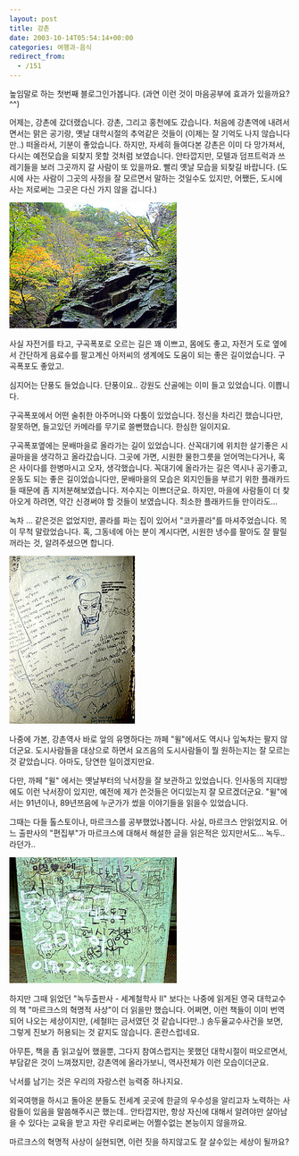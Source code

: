```yaml
---
layout: post
title: 강촌
date: 2003-10-14T05:54:14+00:00
categories: 여행과-음식
redirect_from:
  - /151
---
```


높임말로 하는 첫번째 블로그인가봅니다. (과연 이런 것이 마음공부에 효과가 있을까요? ^^)

어제는, 강촌에 갔더랬습니다. 강촌, 그리고 홍천에도 갔습니다. 처음에 강촌역에 내려서면서는 맑은 공기랑, 옛날 대학시절의 추억같은 것들이 (이제는 잘 기억도 나지 않습니다만..) 떠올라서, 기분이 좋았습니다. 하지만, 자세히 들여다본 강촌은 이미 다 망가져서, 다시는 예전모습을 되찾지 못할 것처럼 보였습니다. 안타깝지만, 모텔과 덤프트럭과 쓰레기들을 보러 그곳까지 갈 사람이 또 있을까요. 빨리 옛날 모습을 되찾길 바랍니다. (도시에 사는 사람이 그곳의 사정을 잘 모르면서 말하는 것일수도 있지만, 어쨌든, 도시에 사는 저로써는 그곳은 다신 가지 않을 겁니다.)

![ ](/assets/media/logs_archives_DSC02191.jpg)

사실 자전거를 타고, 구곡폭포로 오르는 길은 꽤 이쁘고, 몸에도 좋고, 자전거 도로 옆에서 간단하게 음료수를 팔고계신 아저씨의 생계에도 도움이 되는 좋은 길이었습니다. 구곡폭포도 좋았고.

심지어는 단풍도 들었습니다. 단풍이요.. 강원도 산골에는 이미 들고 있었습니다. 이쁩니다.

구곡폭포에서 어떤 술취한 아주머니와 다툼이 있었습니다. 정신을 차리긴 했습니다만, 잘못하면, 들고있던 카메라를 무기로 쓸뻔했습니다. 한심한 일이지요.

구곡폭포옆에는 문배마을로 올라가는 길이 있었습니다. 산꼭대기에 위치한 살기좋은 시골마을을 생각하고 올라갔습니다. 그곳에 가면, 시원한 물한그릇을 얻어먹는다거나, 혹은 사이다를 한병마시고 오자, 생각했습니다. 꼭대기에 올라가는 길은 역시나 공기좋고, 운동도 되는 좋은 길이었습니다만, 문배마을의 모습은 외지인들을 부르기 위한 플래카드들 때문에 좀 지저분해보였습니다. 저수지는 이쁘더군요. 하지만, 마을에 사람들이 더 찾아오게 하려면, 약간 신경써야 할 것들이 보였습니다. 최소한 플래카드들 만이라도...

녹차 ... 같은것은 없었지만, 콜라를 파는 집이 있어서 "코카콜라"를 마셔주었습니다. 목이 무척 말랐었습니다. 혹, 그동네에 아는 분이 계시다면, 시원한 냉수를 팔아도 잘 팔릴꺼라는 것, 알려주셨으면 합니다.

![ ](/assets/media/logs_archives_DSC02195.jpg)

나중에 가본, 강촌역사 바로 앞의 유명하다는 까페 "윌"에서도 역시나 잎녹차는 팔지 않더군요. 도시사람들을 대상으로 하면서 요즈음의 도시사람들이 뭘 원하는지는 잘 모르는 것 같았습니다. 아마도, 당연한 일이겠지만요.

다만, 까페 "윌" 에서는 옛날부터의 낙서장을 잘 보관하고 있었습니다. 인사동의 지대방에도 이런 낙서장이 있지만, 예전에 제가 쓴것들은 어디있는지 잘 모르겠더군요. "윌"에서는 91년이나, 89년쯔음에 누군가가 썼을 이야기들을 읽을수 있었습니다.

그때는 다들 톨스토이나, 마르크스를 공부했었나봅니다. 사실, 마르크스 안읽었지요. 어느 출판사의 "편집부"가 마르크스에 대해서 해설한 글을 읽은적은 있지만서도... 녹두..라던가..

![ ](/assets/media/logs_archives_DSC02196.jpg)

하지만 그때 읽었던 "녹두출판사 - 세계철학사 II" 보다는 나중에 읽게된 영국 대학교수의 책 "마르크스의 혁명적 사상"이 더 읽을만 했습니다. 어쩌면, 이런 책들이 이미 번역되어 나오는 세상이지만, (세철II는 금서였던 것 같습니다만..) 송두율교수사건을 보면, 그렇게 진보가 허용되는 것 같지도 않습니다. 혼란스럽네요.

아무튼, 책을 좀 읽고싶어 했을뿐, 그다지 참여스럽지는 못했던 대학시절이 떠오르면서, 부담같은 것이 느껴졌지만, 강촌역에 올라가보니, 역사전체가 이런 모습이더군요.

낙서를 남기는 것은 우리의 자랑스런 능력중 하나지요.

외국여행을 하시고 돌아온 분들도 전세계 곳곳에 한글의 우수성을 알리고자 노력하는 사람들이 있음을 말씀해주시곤 했는데.. 안타깝지만, 항상 자신에 대해서 알려야만 살아남을 수 있다는 교육을 받고 자란 우리로써는 어쩔수없는 본능이지 않을까요.

마르크스의 혁명적 사상이 실현되면, 이런 짓을 하지않고도 잘 살수있는 세상이 될까요?
